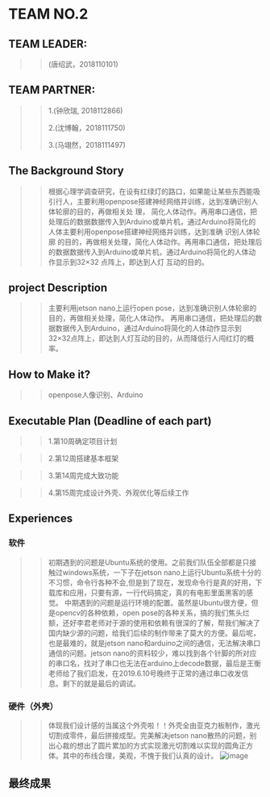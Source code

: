 # TEAM NO.2
## **TEAM LEADER:**
>>(唐绍武，2018110101)
## **TEAM PARTNER:**
>>
>>1.(钟欣瑞, 2018112866)
>>
>>2.(沈博翰，2018111750)
>>
>>3.(马翊然，2018111497)

## **The Background Story**

>>根据心理学调查研究，在设有红绿灯的路口，如果能让某些东西能吸引行人，主要利用openpose搭建神经网络并训练，达到准确识别人体轮廓的目的，再做相关处
理，  简化人体动作。再用串口通信，把处理后的数据数据传入到Arduino或单片机，通过Arduino将简化的人体主要利用openpose搭建神经网络并训练，达到准确
识别人体轮廓  的目的，再做相关处理，简化人体动作。再用串口通信，把处理后的数据数据传入到Arduino或单片机，通过Arduino将简化的人体动作显示到32×32
点阵上，即达到人灯  互动的目的。
## **project Description**

>>主要利用jetson nano上运行open pose，达到准确识别人体轮廓的目的，再做相关处理，简化人体动作。
再用串口通信，把处理后的数据数据传入到Arduino，通过Arduino将简化的人体动作显示到32×32点阵上，即达到人灯互动的目的，从而降低行人闯红灯的概率。

## **How to Make it?**

>>openpose人像识别、Arduino

## **Executable Plan (Deadline of each part)**
	
>>1.第10周确定项目计划
	
>>2.第12周搭建基本框架
	
>>3.第14周完成大致功能
	
>>4.第15周完成设计外壳、外观优化等后续工作
## **Experiences**
### 软件
>>初期遇到的问题是Ubuntu系统的使用。之前我们队伍全部都是只接触过windows系统，一下子在jetson nano上运行Ubuntu系统十分的不习惯，命令行各种不会,但是到了现在，发现命令行是真的好用，下载库和应用，只要有源，一行代码搞定，真的有电影里面黑客的感觉。  中期遇到的问题是运行环境的配置。虽然是Ubuntu很方便，但是opencv的各种依赖，open pose的各种关系，搞的我们焦头烂额，还好李君老师对于源的使用和依赖有很深的了解，帮我们解决了国内缺少源的问题，给我们后续的制作带来了莫大的方便。最后呢，也是最难的，就是jetson nano和arduino之间的通信，无法解决串口通信的问题。jetson nano的资料较少，难以找到各个针脚的所对应的串口名，找对了串口也无法在arduino上decode数据，最后是王衡老师给了我们启发，在2019.6.10号晚终于正常的通过串口收发信息。剩下的就是最后的调试。
### 硬件（外壳）
>>体现我们设计感的当属这个外壳啦！！外壳全由亚克力板制作，激光切割成零件，最后拼接成型。完美解决jetson nano散热的问题，别出心裁的想出了圆片累加的方式实现激光切割难以实现的圆角正方体。其中的布线合理，美观，不愧于我们认真的设计。
![image](https://github.com/Tavis0/life-lights/raw/master/p/微信图片_20190611003230.jpg)
## **最终成果**
